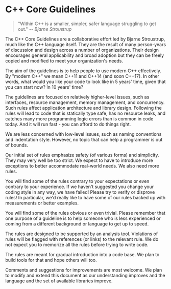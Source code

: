 # C++ Core Guidelines

>"Within C++ is a smaller, simpler, safer language struggling to get out." 
>-- <cite>Bjarne Stroustrup</cite>

The C++ Core Guidelines are a collaborative effort led by Bjarne Stroustrup, much like the C++ language itself. They are the result of many 
person-years of discussion and design across a number of organizations. Their design encourages general applicability and broad adoption but 
they can be freely copied and modified to meet your organization's needs. 

The aim of the guidelines is to help people to use modern C++ effectively. By "modern C++" we mean C++11 and C++14 (and soon C++17). In other 
words, what would you like your code to look like in 5 years' time, given that you can start now? In 10 years' time?

The guidelines are focused on relatively higher-level issues, such as interfaces, resource management, memory management, and concurrency. Such 
rules affect application architecture and library design. Following the rules will lead to code that is statically type safe, has no resource 
leaks, and catches many more programming logic errors than is common in code today. And it will run fast - you can afford to do things right.

We are less concerned with low-level issues, such as naming conventions and indentation style. However, no topic that can help a programmer is 
out of bounds.

Our initial set of rules emphasize safety (of various forms) and simplicity. They may very well be too strict. We expect to have to introduce 
more exceptions to better accommodate real-world needs. We also need more rules.

You will find some of the rules contrary to your expectations or even contrary to your experience. If we haven't suggested you change your 
coding style in any way, we have failed! Please try to verify or disprove rules! In particular, we'd really like to have some of our rules 
backed up with measurements or better examples.

You will find some of the rules obvious or even trivial. Please remember that one purpose of a guideline is to help someone who is less 
experienced or coming from a different background or language to get up to speed.

The rules are designed to be supported by an analysis tool. Violations of rules will be flagged with references (or links) to the relevant rule. 
We do not expect you to memorize all the rules before trying to write code.

The rules are meant for gradual introduction into a code base. We plan to build tools for that and hope others will too.

Comments and suggestions for improvements are most welcome. We plan to modify and extend this document as our understanding improves and the 
language and the set of available libraries improve.
